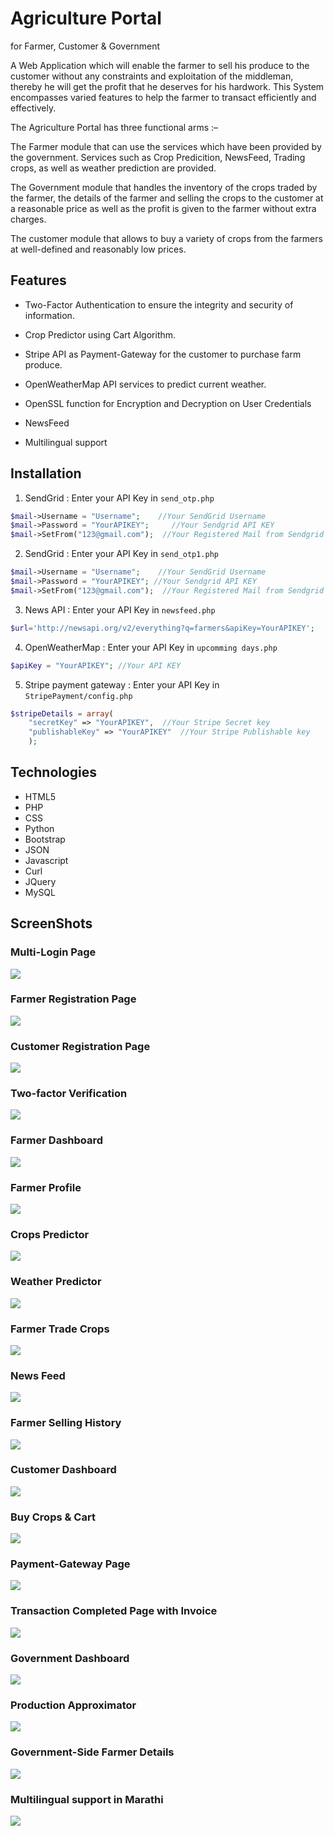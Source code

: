 # Agriculture Portal
for Farmer, Customer & Government

A Web Application which will enable the farmer to sell his produce to the customer without any constraints and exploitation of the middleman, thereby he will get the profit that he deserves for his hardwork. This System encompasses varied features to help the farmer to transact efficiently and effectively.

The Agriculture Portal has three functional arms :– 

The Farmer module that can use the services which have been provided by the government. Services such as Crop Predicition, NewsFeed, Trading crops, as well as weather prediction are provided. 

The Government module that handles the inventory of the crops traded by the farmer, the details of the farmer and selling the crops to the customer at a reasonable price as well as the profit is given to the farmer without extra charges.

The customer module that allows to buy a variety of crops from the farmers at well-defined and reasonably low prices.

 
## Features

 * Two-Factor Authentication to ensure the integrity and security of information.

 * Crop Predictor using Cart Algorithm.

 * Stripe API as Payment-Gateway for the customer to purchase farm produce.

 * OpenWeatherMap API services to predict current weather.

 * OpenSSL function for Encryption and Decryption on User Credentials

 * NewsFeed

 * Multilingual support


## Installation

1. SendGrid : 
Enter your API Key in `send_otp.php`
```PHP
$mail->Username = "Username";    //Your SendGrid Username
$mail->Password = "YourAPIKEY"; 	//Your Sendgrid API KEY
$mail->SetFrom("123@gmail.com");  //Your Registered Mail from Sendgrid
```

2. SendGrid : 
Enter your API Key in `send_otp1.php`
```PHP
$mail->Username = "Username";    //Your SendGrid Username
$mail->Password = "YourAPIKEY"; //Your Sendgrid API KEY
$mail->SetFrom("123@gmail.com");  //Your Registered Mail from Sendgrid
```

3. News API :
Enter your API Key in `newsfeed.php`
```PHP
$url='http://newsapi.org/v2/everything?q=farmers&apiKey=YourAPIKEY';   //Your API KEY
```

4. OpenWeatherMap :
Enter your API Key in `upcomming days.php`
```PHP
$apiKey = "YourAPIKEY"; //Your API KEY 
```

5. Stripe payment gateway : 
Enter your API Key in `StripePayment/config.php`
```PHP
$stripeDetails = array(
	"secretKey" => "YourAPIKEY",  //Your Stripe Secret key
	"publishableKey" => "YourAPIKEY"  //Your Stripe Publishable key
	);
```


## Technologies
 * HTML5
 * PHP
 * CSS
 * Python
 * Bootstrap
 * JSON
 * Javascript
 * Curl
 * JQuery
 * MySQL


## ScreenShots

### Multi-Login Page

![](Screenshots/IndexPage.PNG)


### Farmer Registration Page

![](Screenshots/FarmerRegistration.PNG)


### Customer Registration Page

![](Screenshots/CustomerRegistration.PNG)


### Two-factor Verification

![](Screenshots/TwoFactor.PNG)


### Farmer Dashboard

![](Screenshots/FarmerDashboard.PNG)


### Farmer Profile 

![](Screenshots/FarmerMyProfilePage.PNG)


### Crops Predictor

![](Screenshots/FarmerCropsPredictedPage.PNG)


### Weather Predictor

![](Screenshots/FarmerWeatherPredictionPage.PNG)


### Farmer Trade Crops

![](Screenshots/FarmerTradeCropPage.PNG)


### News Feed

![](Screenshots/FarmerNewsFeedPage.PNG)


### Farmer Selling History

![](Screenshots/FarmerSellingHistory.PNG)


### Customer Dashboard

![](Screenshots/CustomerDashboardPage.PNG)


### Buy Crops & Cart

![](Screenshots/CustomerCart.PNG)


### Payment-Gateway Page

![](Screenshots/CustomerPaymentGateway.PNG)


### Transaction Completed Page with Invoice

![](Screenshots/CustomerInvoice.PNG)


### Government Dashboard

![](Screenshots/GovernmentDashboard.PNG)


### Production Approximator

![](Screenshots/GovernmentProductionApproximator.PNG)


### Government-Side Farmer Details 

![](Screenshots/GovernmentFarmerDetails.PNG)


### Multilingual support in Marathi

![](Screenshots/FarmerDashboardinMarathi.PNG)
